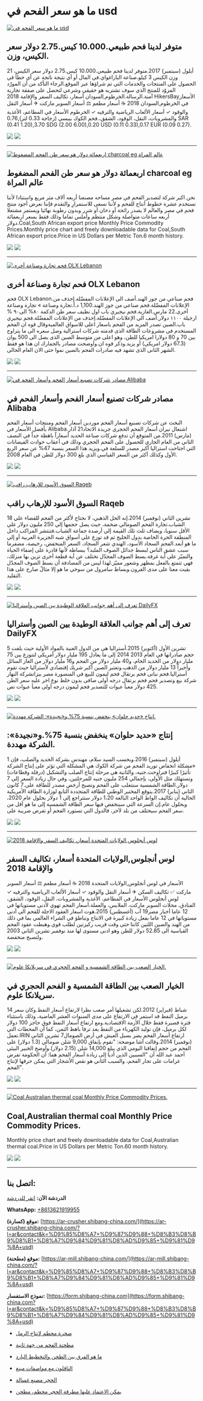 # ما هو سعر الفحم في usd

<a href="https://swt.shibang-china.com/?l=ar&img&k=%D9%85%D8%A7+%D9%87%D9%88+%D8%B3%D8%B9%D8%B1+%D8%A7%D9%84%D9%81%D8%AD%D9%85+%D9%81%D9%8A+usd" target="_blank">![ما هو سعر الفحم في usd](http://static.shibang-china.com/all-800x300/1308.jpg)</a>

## متوفر لدينا فحم طبيعي.10.000 كيس.2.75 دولار سعر الكيس، وزن.
21 أيلول (سبتمبر) 2017.متوفر لدينا فحم طبيعي.10.000 كيس.2.75 دولار سعر الكيس، وزن الكيس 3 كيلو.صناعة الباراغواي.في المال أو أي نتيجة ناتجة عن أي خطأ في الحصول على المنتجات والخدمات التي تم شراؤها عبر الموقع.الرجاء التأكد من أن المورّد المزوّد للمنتج الذي سوف تشتريه هو حقيقي وشرعي لتحصل على صفقة تجارية آمنة.الرسالة.الخرطوم,السودان أسعار، تكاليف السفر والإقامة 2018 HikersBayالأسعار في الخرطوم,السودان 2018 ☕ أسعار مطعم ⚖ أسعار السوبر ماركت ✈ أسعار النقل والوقود ✓ أسعار الألعاب الرياضية والترفيه ✓ الخرطوم الأسعار في المطاعم، الأغذية والمشروبات، النقل، الوقود، الشقق،.فحم الكوك بيبسي (زجاجة 0.33 لتر),0.76 SAR (0.41 1.20),3.70 SDG (2.00 6.00),0.20 USD (0.11 0.33),0.17 EUR (0.09 0.27).


<a href="https://whatsapp.shibangsoft.com/WhatsApp.php" target="_blank" title="WhatsApp">![](http://static.shibang-china.com/icon/whatsapp.png)</a> <a href="https://swt.shibang-china.com/?l=ar&icon&k=%D9%85%D8%A7+%D9%87%D9%88+%D8%B3%D8%B9%D8%B1+%D8%A7%D9%84%D9%81%D8%AD%D9%85+%D9%81%D9%8A+usd" target="_blank">![](http://static.shibang-china.com/icon/chat-ar.png)</a>

---

<a href="https://swt.shibang-china.com/?l=ar&img&k=%D9%85%D8%A7+%D9%87%D9%88+%D8%B3%D8%B9%D8%B1+%D8%A7%D9%84%D9%81%D8%AD%D9%85+%D9%81%D9%8A+usd" target="_blank">![اربعمائة دولار هو سعر طن الفحم المضغوط charcoal eg عالم المراة](http://static.shibang-china.com/all-800x300/1428.jpg)</a>

## اربعمائة دولار هو سعر طن الفحم المضغوط charcoal eg عالم المراة
نحن اكبر شركة لتصدير الفحم في مصر مساحه مصنعنا أربعه ألاف متر مربع واستنادا لأننا نستخدم عشرة خطوط أنتاج للفحم و لأننا نسعى للاستمرارِ والتقدم فإننا نعرض أجود منتج فحم في مصر والعالم لا يصدر رائحة أو دخان أو شرر وبدون رطوبة نهائيا ويستمر مشتعلا أربعه ساعات متواصلة وشكل منتظم وأملس تماما وذلك فقط بسعر اربعمائة دولار.Coal,South African export price Monthly Price Commodity Prices.Monthly price chart and freely downloadable data for Coal,South African export price.Price in US Dollars per Metric Ton.6 month history.


<a href="https://whatsapp.shibangsoft.com/WhatsApp.php" target="_blank" title="WhatsApp">![](http://static.shibang-china.com/icon/whatsapp.png)</a> <a href="https://swt.shibang-china.com/?l=ar&icon&k=%D9%85%D8%A7+%D9%87%D9%88+%D8%B3%D8%B9%D8%B1+%D8%A7%D9%84%D9%81%D8%AD%D9%85+%D9%81%D9%8A+usd" target="_blank">![](http://static.shibang-china.com/icon/chat-ar.png)</a>

---

<a href="https://swt.shibang-china.com/?l=ar&img&k=%D9%85%D8%A7+%D9%87%D9%88+%D8%B3%D8%B9%D8%B1+%D8%A7%D9%84%D9%81%D8%AD%D9%85+%D9%81%D9%8A+usd" target="_blank">![فحم تجارة وصناعة أخرى OLX Lebanon](http://static.shibang-china.com/all-800x300/876.jpg)</a>

## فحم تجارة وصناعة أخرى OLX Lebanon
فحم OLX Lebanon.فحم صناعي من جوز الهند.أضف الى الإعلانات المفضّلة.إحذف من الإعلانات المفضّلة.فحم صناعي من جوز الهند.1,100 د.أ.تجارة وصناعة » تجارة وصناعة أخرى.22 مارس.الغازية.فحم نيجيري باب اول نظيف سعر طن الدكمة ٨٠% الى٩٠ % ارجيلة ١١٠٠ دولار.أضف الى الإعلانات المفضّلة.إحذف من الإعلانات المفضّلة.فحم نيجيري باب.الصين تصدر المزيد من الفحم باسعار اعلى للاسواق العالميةوقال قوه ان الفحم المستخدم فى مشروعات الطاقة الذى قدمته شركات استرالية وصل سعره الى ما يتراوح بين 70 و 80 دولارا امريكيا للطن، وهو اعلى من متوسط الصين الذى يصل الى 500 يوان (67.3 دولار امريكى) أو يزيد.وذكر قوه ان.وأوضحت مصادر بالجمارك ان هذا هو فقط الشهر الثانى الذى تشهد فيه صادرات الفحم بالصين نموا حتى الان العام الحالى.


<a href="https://whatsapp.shibangsoft.com/WhatsApp.php" target="_blank" title="WhatsApp">![](http://static.shibang-china.com/icon/whatsapp.png)</a> <a href="https://swt.shibang-china.com/?l=ar&icon&k=%D9%85%D8%A7+%D9%87%D9%88+%D8%B3%D8%B9%D8%B1+%D8%A7%D9%84%D9%81%D8%AD%D9%85+%D9%81%D9%8A+usd" target="_blank">![](http://static.shibang-china.com/icon/chat-ar.png)</a>

---

<a href="https://swt.shibang-china.com/?l=ar&img&k=%D9%85%D8%A7+%D9%87%D9%88+%D8%B3%D8%B9%D8%B1+%D8%A7%D9%84%D9%81%D8%AD%D9%85+%D9%81%D9%8A+usd" target="_blank">![مصادر شركات تصنيع أسعار الفحم وأسعار الفحم في Alibaba](http://static.shibang-china.com/all-800x300/389.jpg)</a>

## مصادر شركات تصنيع أسعار الفحم وأسعار الفحم في Alibaba
البحث عن شركات تصنيع أسعار الفحم موردين أسعار الفحم ومنتجات أسعار الفحم بأفضل الأسعار في Alibaba.اشتعال نيران أسعار الفحم الحجري جريدة الاتحاد21 آذار (مارس) 2011.من المتوقع أن تدفع شركات صناعة الحديد أسعاراً باهظة جداً في النصف الثاني من العام الجاري للحصول على الفحم الحجري وذلك في أعقاب حوادث الفيضانات التي اجتاحت استراليا أكبر مصدر للسلعة في.ويزيد هذا السعر بنسبة 47% عن سعر الربع الأول وكذلك أكثر من السعر القياسي الذي بلغ 300 دولار للطن في العام 2008.


<a href="https://whatsapp.shibangsoft.com/WhatsApp.php" target="_blank" title="WhatsApp">![](http://static.shibang-china.com/icon/whatsapp.png)</a> <a href="https://swt.shibang-china.com/?l=ar&icon&k=%D9%85%D8%A7+%D9%87%D9%88+%D8%B3%D8%B9%D8%B1+%D8%A7%D9%84%D9%81%D8%AD%D9%85+%D9%81%D9%8A+usd" target="_blank">![](http://static.shibang-china.com/icon/chat-ar.png)</a>

---

<a href="https://swt.shibang-china.com/?l=ar&img&k=%D9%85%D8%A7+%D9%87%D9%88+%D8%B3%D8%B9%D8%B1+%D8%A7%D9%84%D9%81%D8%AD%D9%85+%D9%81%D9%8A+usd" target="_blank">![السوق الأسود للإرهاب راقب Raqeb](http://static.shibang-china.com/all-800x300/1093.jpg)</a>

## السوق الأسود للإرهاب راقب Raqeb
18 تشرين الثاني (نوفمبر) 2014.إنه الحل الذهبي، لا نحتاج لأكثر من الفحم للقضاء علي الشباب.تجارة الفحم الصومالي ضخمة، حيث يصل حجمها إلي 250 مليون دولار علي الأقل سنويا، ويضاف ثلث تلك القيمة إلي أرصدة جماعة الشباب.فتنتشر المراكب داخل المنطقة الحرة الخاصة بدول الخليج ثم قد توزع علي أسواق شبه الجزيرة العربية أو إلي ما هو أبعد.الفحم السجاد الأسود، الهندي شعر السجاد، السعر المنخفض، رخيصة، مضفرما سبب عشق الناس لبسط جدائل الصوف الملبد؟ ببساطة لأنها قادرة على إضفاء الحياة والتميّز على أية غرفة.بسط الصوف المجدّل تختلف عن أية قطعة أخرى تزين بها منزلك، فهي تتمتع بالفعل بمظهر وشعور مميّز.لهذا ليس من المصادفة أن بسط الصوف المجدّل بقيت معنا على مدى القرون.وبساط سامرول من سوخي ما هو إلا مثالٌ صارخ على هذا التقليد.


<a href="https://whatsapp.shibangsoft.com/WhatsApp.php" target="_blank" title="WhatsApp">![](http://static.shibang-china.com/icon/whatsapp.png)</a> <a href="https://swt.shibang-china.com/?l=ar&icon&k=%D9%85%D8%A7+%D9%87%D9%88+%D8%B3%D8%B9%D8%B1+%D8%A7%D9%84%D9%81%D8%AD%D9%85+%D9%81%D9%8A+usd" target="_blank">![](http://static.shibang-china.com/icon/chat-ar.png)</a>

---

<a href="https://swt.shibang-china.com/?l=ar&img&k=%D9%85%D8%A7+%D9%87%D9%88+%D8%B3%D8%B9%D8%B1+%D8%A7%D9%84%D9%81%D8%AD%D9%85+%D9%81%D9%8A+usd" target="_blank">![تعرف إلى أهم جوانب العلاقة الوطيدة بين الصين وأستراليا DailyFX](http://static.shibang-china.com/all-800x300/872.jpg)</a>

## تعرف إلى أهم جوانب العلاقة الوطيدة بين الصين وأستراليا DailyFX
5 تشرين الأول (أكتوبر) 2015.أستراليا هي من الدول الغنية بالمواد الأولية حيث بلغت حجم صادراتها في العام 2013 2014 إلى ما يعادل 195 مليار دولار أمريكي لتتوزع بين 75 مليار دولار من الحديد الخام، و40 مليار دولار من الفحم و16 مليار دولار من الغاز السائل وأخيراً 13 مليار دولار من الذهب.وتعتبر الصين أكبر شريك إقتصادي لأستراليا حيث تقوم أستراليا.فحم نباتى فحم برتقال فحم ليمون للبيع في المنصورة مصر بيزاتشركة النهار شركة بيع وتصدير فحم فحم برتقال درجه أولى صافى بدون خلط نوع اخر عليه سعر الطن 425 دولار معبأ عبوات للتصدير فحم ليمون درجه أولى معبأ عبوات تص.


<a href="https://whatsapp.shibangsoft.com/WhatsApp.php" target="_blank" title="WhatsApp">![](http://static.shibang-china.com/icon/whatsapp.png)</a> <a href="https://swt.shibang-china.com/?l=ar&icon&k=%D9%85%D8%A7+%D9%87%D9%88+%D8%B3%D8%B9%D8%B1+%D8%A7%D9%84%D9%81%D8%AD%D9%85+%D9%81%D9%8A+usd" target="_blank">![](http://static.shibang-china.com/icon/chat-ar.png)</a>

---

<a href="https://swt.shibang-china.com/?l=ar&img&k=%D9%85%D8%A7+%D9%87%D9%88+%D8%B3%D8%B9%D8%B1+%D8%A7%D9%84%D9%81%D8%AD%D9%85+%D9%81%D9%8A+usd" target="_blank">![إنتاج «حديد حلوان» ينخفض بنسبة 75%.و«نجيدة»: الشركة مهددة.](http://static.shibang-china.com/all-800x300/1333.jpg)</a>

## إنتاج «حديد حلوان» ينخفض بنسبة 75%.و«نجيدة»: الشركة مهددة.
1 أيلول (سبتمبر) 2016.وبحسب السيد سلام، مهندس بشركة الحديد والصلب، فإن «مشكلة انخفاض توريد الفحم من شركة الكوك هي المشكلة التي تؤثر على إنتاج الشركة تأثيرًا كبيرًا فتراوحت.جنيه، والثانية هي مرحلة إنتاج الصلب والتشكيل (درفلة وقطاعات) وتستهلك مثل الأولى، بإجمالي 254 مليون جنيه للمرحلتين، وفي حال زيادة السعر إلى 7 دولار.الطاقة الشمسية ستتغلب على الفحم وتصبح أرخص مصدر للطاقة على.7 كانون الثاني (يناير) 2017.يتوقع المختبر الوطني للطاقة المتجددة التابع لوزارة الطاقة الأمريكية الحالية أن تكاليف الواط الواحد البالغة 1،20 دولار ستتراجع إلى 1 دولار بحلول عام 2020، وبحلول عام.إن السرعة التي سينخفض فيها سعر الطاقة الشمسية إلى ما هو أقل من سعر الفحم سيختلف من بلد لآخر، فالدول التي تستورد الفحم أو تفرض ضريبة على.


<a href="https://whatsapp.shibangsoft.com/WhatsApp.php" target="_blank" title="WhatsApp">![](http://static.shibang-china.com/icon/whatsapp.png)</a> <a href="https://swt.shibang-china.com/?l=ar&icon&k=%D9%85%D8%A7+%D9%87%D9%88+%D8%B3%D8%B9%D8%B1+%D8%A7%D9%84%D9%81%D8%AD%D9%85+%D9%81%D9%8A+usd" target="_blank">![](http://static.shibang-china.com/icon/chat-ar.png)</a>

---

<a href="https://swt.shibang-china.com/?l=ar&img&k=%D9%85%D8%A7+%D9%87%D9%88+%D8%B3%D8%B9%D8%B1+%D8%A7%D9%84%D9%81%D8%AD%D9%85+%D9%81%D9%8A+usd" target="_blank">![لوس أنجلوس,الولايات المتحدة أسعار، تكاليف السفر والإقامة 2018](http://static.shibang-china.com/all-800x300/283.jpg)</a>

## لوس أنجلوس,الولايات المتحدة أسعار، تكاليف السفر والإقامة 2018
الأسعار في لوس أنجلوس,الولايات المتحدة 2018 ☕ أسعار مطعم ⚖ أسعار السوبر ماركت ✅ تكاليف السكن ✈ أسعار النقل والوقود ✓ أسعار الألعاب الرياضية والترفيه ✓ لوس أنجلوس الأسعار في المطاعم، الأغذية والمشروبات، النقل، الوقود، الشقق، الفنادق، محلات السوبر ماركت، الملابس، والعملة.أسعار الفحم تهوي لأدنى مستوياتها في 12 عاما أخبار مصر19 آب (أغسطس) 2015.هوت اسعار العقود الاجلة للفحم الى أدنى مستوياتها في 12 عاما بفعل زيادة كبيرة في الانتاج وتباطؤ في الشراء العالمي بما في ذلك من الهند والصين اللتين كانتا حتى وقت قريب ركيزتين لطلب قوي.وهبطت عقود الفحم القياسية الى 52.85 دولار للطن وهو ادنى مستوى لها منذ نوفمبر تشرين الثاني 2003 ولتصبح منخفضة.


<a href="https://whatsapp.shibangsoft.com/WhatsApp.php" target="_blank" title="WhatsApp">![](http://static.shibang-china.com/icon/whatsapp.png)</a> <a href="https://swt.shibang-china.com/?l=ar&icon&k=%D9%85%D8%A7+%D9%87%D9%88+%D8%B3%D8%B9%D8%B1+%D8%A7%D9%84%D9%81%D8%AD%D9%85+%D9%81%D9%8A+usd" target="_blank">![](http://static.shibang-china.com/icon/chat-ar.png)</a>

---

<a href="https://swt.shibang-china.com/?l=ar&img&k=%D9%85%D8%A7+%D9%87%D9%88+%D8%B3%D8%B9%D8%B1+%D8%A7%D9%84%D9%81%D8%AD%D9%85+%D9%81%D9%8A+usd" target="_blank">![الخيار الصعب بين الطاقة الشمسية و الفحم الحجري في سريلانكا علوم.](http://static.shibang-china.com/all-800x300/877.jpg)</a>

## الخيار الصعب بين الطاقة الشمسية و الفحم الحجري في سريلانكا علوم.
14 شباط (فبراير) 2012.لكن تشغيلها أمر صعب نظرا لارتفاع أسعار النفط.وكان سعر برميل النفط قد استمر في الارتفاع على مدى السنوات العشر الماضية، وذلك باستثناء فترة قصيرة فقط خلال الأزمة الاقتصادية.ومع ارتفاع أسعار النفط فوق حاجز 100 دولار لكل برميل، فإن توليد الكهرباء من النفط يعد ترفا باهظ الثمن، كما أن المحطات التي تعمل.IRIN ارتفاع أسعار الفحم يضر بسبل العيش في أرض الصومال7 تشرين الثاني (نوفمبر) 2014.وقالت آشا موضحة: &quot;نقوم بإنفاق 9,000 شلن صومالي (1.3 دولار) على الفحم من حجم إنفاقنا اليومي الذي يبلغ 14,000 شلن (2.15 دولار).وأوضح الخبير البيئي أحمد عبد الله أن &quot;السببين الذين أديا إلى زيادة أسعار الفحم هما: أن الحكومة تفرض غرامات على تجار الفحم، والسبب الثاني هو نقص الأشجار التي يمكن حرقها لإنتاج الفحم&quot;.


<a href="https://whatsapp.shibangsoft.com/WhatsApp.php" target="_blank" title="WhatsApp">![](http://static.shibang-china.com/icon/whatsapp.png)</a> <a href="https://swt.shibang-china.com/?l=ar&icon&k=%D9%85%D8%A7+%D9%87%D9%88+%D8%B3%D8%B9%D8%B1+%D8%A7%D9%84%D9%81%D8%AD%D9%85+%D9%81%D9%8A+usd" target="_blank">![](http://static.shibang-china.com/icon/chat-ar.png)</a>

---

<a href="https://swt.shibang-china.com/?l=ar&img&k=%D9%85%D8%A7+%D9%87%D9%88+%D8%B3%D8%B9%D8%B1+%D8%A7%D9%84%D9%81%D8%AD%D9%85+%D9%81%D9%8A+usd" target="_blank">![Coal,Australian thermal coal Monthly Price Commodity Prices.](http://static.shibang-china.com/all-800x300/857.jpg)</a>

## Coal,Australian thermal coal Monthly Price Commodity Prices.
Monthly price chart and freely downloadable data for Coal,Australian thermal coal.Price in US Dollars per Metric Ton.60 month history.

<a href="https://whatsapp.shibangsoft.com/WhatsApp.php" target="_blank" title="WhatsApp">![](http://static.shibang-china.com/icon/whatsapp.png)</a> <a href="https://swt.shibang-china.com/?l=ar&icon&k=%D9%85%D8%A7+%D9%87%D9%88+%D8%B3%D8%B9%D8%B1+%D8%A7%D9%84%D9%81%D8%AD%D9%85+%D9%81%D9%8A+usd" target="_blank">![](http://static.shibang-china.com/icon/chat-ar.png)</a>

---
## اتصل بنا:

**الدردشة الآن:** [انقر للدردشة](https://swt.shibang-china.com?l=ar&contact&k=%D9%85%D8%A7+%D9%87%D9%88+%D8%B3%D8%B9%D8%B1+%D8%A7%D9%84%D9%81%D8%AD%D9%85+%D9%81%D9%8A+usd)

**WhatsApp:**  [+8613621919955](https://whatsapp.shibangsoft.com/WhatsApp.php)

**موقع (كسارة):** [https://ar-crusher.shibang-china.com/](https://ar-crusher.shibang-china.com/?l=ar&contact&k=%D9%85%D8%A7+%D9%87%D9%88+%D8%B3%D8%B9%D8%B1+%D8%A7%D9%84%D9%81%D8%AD%D9%85+%D9%81%D9%8A+usd)

**موقع (مطحنة):** [https://ar-mill.shibang-china.com/](https://ar-mill.shibang-china.com/?l=ar&contact&k=%D9%85%D8%A7+%D9%87%D9%88+%D8%B3%D8%B9%D8%B1+%D8%A7%D9%84%D9%81%D8%AD%D9%85+%D9%81%D9%8A+usd)

**نموذج الاستفسار:** [https://form.shibang-china.com](https://form.shibang-china.com?l=ar&contact&k=%D9%85%D8%A7+%D9%87%D9%88+%D8%B3%D8%B9%D8%B1+%D8%A7%D9%84%D9%81%D8%AD%D9%85+%D9%81%D9%8A+usd)

* [صخرة محطم لإنتاج الرمل](../28/%D8%B5%D8%AE%D8%B1%D8%A9%20%D9%85%D8%AD%D8%B7%D9%85%20%D9%84%D8%A5%D9%86%D8%AA%D8%A7%D8%AC%20%D8%A7%D9%84%D8%B1%D9%85%D9%84.md)

* [مطحنة الفحم من جهة ثانية](../27/%D9%85%D8%B7%D8%AD%D9%86%D8%A9%20%D8%A7%D9%84%D9%81%D8%AD%D9%85%20%D9%85%D9%86%20%D8%AC%D9%87%D8%A9%20%D8%AB%D8%A7%D9%86%D9%8A%D8%A9.md)

* [ما هو الفرق بين الطحن والتخطيط البارد](../29/%D9%85%D8%A7%20%D9%87%D9%88%20%D8%A7%D9%84%D9%81%D8%B1%D9%82%20%D8%A8%D9%8A%D9%86%20%D8%A7%D9%84%D8%B7%D8%AD%D9%86%20%D9%88%D8%A7%D9%84%D8%AA%D8%AE%D8%B7%D9%8A%D8%B7%20%D8%A7%D9%84%D8%A8%D8%A7%D8%B1%D8%AF.md)

* [الناقلون مع مواصفات مينغ](../28/%D8%A7%D9%84%D9%86%D8%A7%D9%82%D9%84%D9%88%D9%86%20%D9%85%D8%B9%20%D9%85%D9%88%D8%A7%D8%B5%D9%81%D8%A7%D8%AA%20%D9%85%D9%8A%D9%86%D8%BA.md)

* [الحجر مصنع غسالة](../27/%D8%A7%D9%84%D8%AD%D8%AC%D8%B1%20%D9%85%D8%B5%D9%86%D8%B9%20%D8%BA%D8%B3%D8%A7%D9%84%D8%A9.md)

* [يمكن الاعتماد عليها مطرقة الحجر محطم، مطحن](../27/%D9%8A%D9%85%D9%83%D9%86%20%D8%A7%D9%84%D8%A7%D8%B9%D8%AA%D9%85%D8%A7%D8%AF%20%D8%B9%D9%84%D9%8A%D9%87%D8%A7%20%D9%85%D8%B7%D8%B1%D9%82%D8%A9%20%D8%A7%D9%84%D8%AD%D8%AC%D8%B1%20%D9%85%D8%AD%D8%B7%D9%85%D8%8C%20%D9%85%D8%B7%D8%AD%D9%86.md)